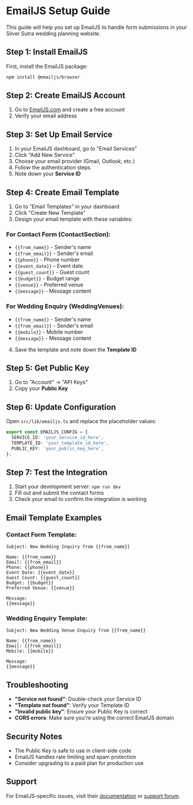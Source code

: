 # EmailJS Setup Guide

This guide will help you set up EmailJS to handle form submissions in your Silver Sutra wedding planning website.

## Step 1: Install EmailJS

First, install the EmailJS package:

```bash
npm install @emailjs/browser
```

## Step 2: Create EmailJS Account

1. Go to [EmailJS.com](https://www.emailjs.com/) and create a free account
2. Verify your email address

## Step 3: Set Up Email Service

1. In your EmailJS dashboard, go to "Email Services"
2. Click "Add New Service"
3. Choose your email provider (Gmail, Outlook, etc.)
4. Follow the authentication steps
5. Note down your **Service ID**

## Step 4: Create Email Template

1. Go to "Email Templates" in your dashboard
2. Click "Create New Template"
3. Design your email template with these variables:

### For Contact Form (ContactSection):
- `{{from_name}}` - Sender's name
- `{{from_email}}` - Sender's email
- `{{phone}}` - Phone number
- `{{event_date}}` - Event date
- `{{guest_count}}` - Guest count
- `{{budget}}` - Budget range
- `{{venue}}` - Preferred venue
- `{{message}}` - Message content

### For Wedding Enquiry (WeddingVenues):
- `{{from_name}}` - Sender's name
- `{{from_email}}` - Sender's email
- `{{mobile}}` - Mobile number
- `{{message}}` - Message content

4. Save the template and note down the **Template ID**

## Step 5: Get Public Key

1. Go to "Account" → "API Keys"
2. Copy your **Public Key**

## Step 6: Update Configuration

Open `src/lib/emailjs.ts` and replace the placeholder values:

```typescript
export const EMAILJS_CONFIG = {
  SERVICE_ID: 'your_service_id_here',
  TEMPLATE_ID: 'your_template_id_here',
  PUBLIC_KEY: 'your_public_key_here',
};
```

## Step 7: Test the Integration

1. Start your development server: `npm run dev`
2. Fill out and submit the contact forms
3. Check your email to confirm the integration is working

## Email Template Examples

### Contact Form Template:
```
Subject: New Wedding Inquiry from {{from_name}}

Name: {{from_name}}
Email: {{from_email}}
Phone: {{phone}}
Event Date: {{event_date}}
Guest Count: {{guest_count}}
Budget: {{budget}}
Preferred Venue: {{venue}}

Message:
{{message}}
```

### Wedding Enquiry Template:
```
Subject: New Wedding Venue Enquiry from {{from_name}}

Name: {{from_name}}
Email: {{from_email}}
Mobile: {{mobile}}

Message:
{{message}}
```

## Troubleshooting

- **"Service not found"**: Double-check your Service ID
- **"Template not found"**: Verify your Template ID
- **"Invalid public key"**: Ensure your Public Key is correct
- **CORS errors**: Make sure you're using the correct EmailJS domain

## Security Notes

- The Public Key is safe to use in client-side code
- EmailJS handles rate limiting and spam protection
- Consider upgrading to a paid plan for production use

## Support

For EmailJS-specific issues, visit their [documentation](https://www.emailjs.com/docs/) or [support forum](https://www.emailjs.com/community/). 
